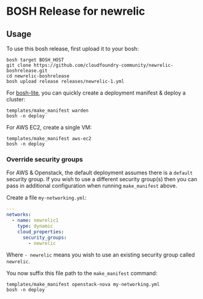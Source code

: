# BOSH Release for newrelic

## Usage

To use this bosh release, first upload it to your bosh:

```
bosh target BOSH_HOST
git clone https://github.com/cloudfoundry-community/newrelic-boshrelease.git
cd newrelic-boshrelease
bosh upload release releases/newrelic-1.yml
```

For [bosh-lite](https://github.com/cloudfoundry/bosh-lite), you can quickly create a deployment manifest & deploy a cluster:

```
templates/make_manifest warden
bosh -n deploy
```

For AWS EC2, create a single VM:

```
templates/make_manifest aws-ec2
bosh -n deploy
```

### Override security groups

For AWS & Openstack, the default deployment assumes there is a `default` security group. If you wish to use a different security group(s) then you can pass in additional configuration when running `make_manifest` above.

Create a file `my-networking.yml`:

``` yaml
---
networks:
  - name: newrelic1
    type: dynamic
    cloud_properties:
      security_groups:
        - newrelic
```

Where `- newrelic` means you wish to use an existing security group called `newrelic`.

You now suffix this file path to the `make_manifest` command:

```
templates/make_manifest openstack-nova my-networking.yml
bosh -n deploy
```
